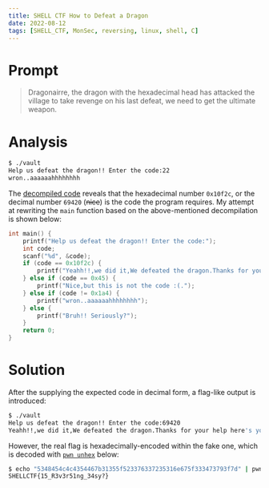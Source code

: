 ```yaml
---
title: SHELL CTF How to Defeat a Dragon
date: 2022-08-12
tags: [SHELL_CTF, MonSec, reversing, linux, shell, C]
---
```

# Prompt
> Dragonairre, the dragon with the hexadecimal head has attacked the village to take revenge on his last defeat, we need to get the ultimate weapon.

# Analysis

```sh
$ ./vault
Help us defeat the dragon!! Enter the code:22
wron..aaaaaahhhhhhhh
```

The [decompiled code](https://dogbolt.org/?id=da50a275-02c2-4d2f-8714-982e5de0747b) reveals that the hexadecimal number `0x10f2c`, or the decimal number `69420` (~~nice~~) is the code the program requires. My attempt at rewriting the `main` function based on the above-mentioned decompilation is shown below:

```c
int main() {
	printf("Help us defeat the dragon!! Enter the code:");
	int code;
	scanf("%d", &code);
	if (code == 0x10f2c) {
		printf("Yeahh!!,we did it,We defeated the dragon.Thanks for your help here's your reward : %s", flag);
	} else if (code == 0x45) {
		printf("Nice,but this is not the code :(.");
	} else if (code != 0x1a4) {
		printf("wron..aaaaaahhhhhhhh");
	} else {
		printf("Bruh!! Seriously?");
	}
	return 0;
}
```

# Solution
After the supplying the expected code in decimal form, a flag-like output is introduced:

```sh
$ ./vault
Help us defeat the dragon!! Enter the code:69420
Yeahh!!,we did it,We defeated the dragon.Thanks for your help here's your reward : SHELLCTF{5348454c4c4354467b31355f523376337235316e675f333473793f7d}
```

However, the real flag is hexadecimally-encoded within the fake one, which is decoded with [`pwn unhex`](https://docs.pwntools.com/en/latest/commandline.html#pwn-unhex) below:

```sh
$ echo "5348454c4c4354467b31355f523376337235316e675f333473793f7d" | pwn unhex
SHELLCTF{15_R3v3r51ng_34sy?}
```